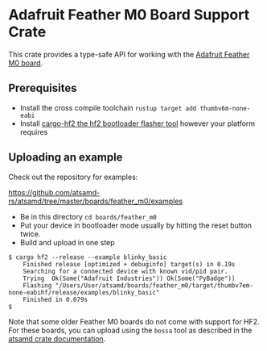 # Adafruit Feather M0 Board Support Crate

This crate provides a type-safe API for working with the [Adafruit Feather M0
board](https://www.adafruit.com/product/2772).

## Prerequisites
* Install the cross compile toolchain `rustup target add thumbv6m-none-eabi`
* Install [cargo-hf2 the hf2 bootloader flasher tool](https://crates.io/crates/cargo-hf2) however your platform requires

## Uploading an example
Check out the repository for examples:

https://github.com/atsamd-rs/atsamd/tree/master/boards/feather_m0/examples

* Be in this directory `cd boards/feather_m0`
* Put your device in bootloader mode usually by hitting the reset button twice.
* Build and upload in one step
```
$ cargo hf2 --release --example blinky_basic
    Finished release [optimized + debuginfo] target(s) in 0.19s
    Searching for a connected device with known vid/pid pair.
    Trying  Ok(Some("Adafruit Industries")) Ok(Some("PyBadge"))
    Flashing "/Users/User/atsamd/boards/feather_m0/target/thumbv7em-none-eabihf/release/examples/blinky_basic"
    Finished in 0.079s
$
```

Note that some older Feather M0 boards do not come with support for HF2. For these boards,
you can upload using the `bossa` tool as described in the [atsamd crate documentation](https://github.com/markhildreth/atsamd#getting-code-onto-the-device-gemma-m0).
